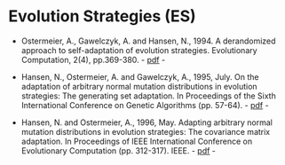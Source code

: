 # Evolution Strategies (ES)

* Ostermeier, A., Gawelczyk, A. and Hansen, N., 1994. A derandomized approach to self-adaptation of evolution strategies. Evolutionary Computation, 2(4), pp.369-380. - [pdf](https://www.mitpressjournals.org/doi/abs/10.1162/evco.1994.2.4.369) -

* Hansen, N., Ostermeier, A. and Gawelczyk, A., 1995, July. On the adaptation of arbitrary normal mutation distributions in evolution strategies: The generating set adaptation. In Proceedings of the Sixth International Conference on Genetic Algorithms (pp. 57-64). - [pdf](http://www.cmap.polytechnique.fr/~nikolaus.hansen/GSAES.pdf) -

* Hansen, N. and Ostermeier, A., 1996, May. Adapting arbitrary normal mutation distributions in evolution strategies: The covariance matrix adaptation. In Proceedings of IEEE International Conference on Evolutionary Computation (pp. 312-317). IEEE. - [pdf](https://ieeexplore.ieee.org/abstract/document/542381) -
